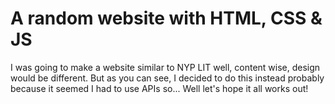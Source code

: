# A random website with HTML, CSS & JS

I was going to make a website similar to NYP LIT well, content wise, design would be different. But as you can see, I decided to do this instead
probably because it seemed I had to use APIs so... Well let's hope it all works out!